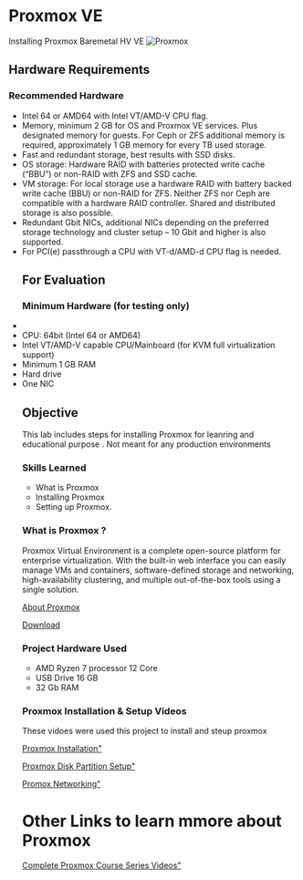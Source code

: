 # Proxmox VE
Installing Proxmox Baremetal HV VE
![Proxmox](https://img.shields.io/badge/Proxmox-virtualization-orange)


## Hardware Requirements

<h3>Recommended Hardware</h3>
<ul>
<li>Intel 64 or AMD64 with Intel VT/AMD-V CPU flag.
<li>Memory, minimum 2 GB for OS and Proxmox VE services. Plus designated memory for guests. For Ceph or ZFS additional memory is required, approximately 1 GB memory for every TB used storage.
<li>Fast and redundant storage, best results with SSD disks.
<li>OS storage: Hardware RAID with batteries protected write cache (“BBU”) or non-RAID with ZFS and SSD cache.
<li>VM storage: For local storage use a hardware RAID with battery backed write cache (BBU) or non-RAID for ZFS. Neither ZFS nor Ceph are compatible with a hardware RAID controller. Shared and distributed storage is also possible.
<li>Redundant Gbit NICs, additional NICs depending on the preferred storage technology and cluster setup – 10 Gbit and higher is also supported.
<li>For PCI(e) passthrough a CPU with VT-d/AMD-d CPU flag is needed.
</li>
</ui>

<h2>For Evaluation</h2>

<h3>Minimum Hardware (for testing only)</h3>
<ui>
<li>
<li>CPU: 64bit (Intel 64 or AMD64)
<li>Intel VT/AMD-V capable CPU/Mainboard (for KVM full virtualization support)
<li>Minimum 1 GB RAM
<li>Hard drive
<li>One NIC
</li>
</ui>

<h2>Objective</h2>
This lab includes steps for installing Proxmox for leanring and educational purpose . Not meant for any production environments

### Skills Learned

- What is Proxmox
- Installing Proxmox
- Setting up Proxmox.

### What is Proxmox ?
<p>Proxmox Virtual Environment is a complete open-source platform for enterprise virtualization. With the built-in web interface you can easily manage VMs and containers, software-defined storage and networking, high-availability clustering, and multiple out-of-the-box tools using a single solution.</p>

<a href="https://www.proxmox.com/en/">About Proxmox</a>

<a href="https://www.proxmox.com/en/downloads">Download</a>


### Project Hardware Used

- AMD Ryzen 7 processor 12 Core 
- USB Drive 16 GB
- 32 Gb RAM

### Proxmox Installation & Setup Videos
<p>These vidoes were used this project to install and steup proxmox</p>

<a href="https://youtu.be/xD9Xyt2mdSI?si=LBJspiWpWnq34VAY">Proxmox Installation"</a>

<a href="https://www.youtube.com/watch?v=_u8qTN3cCnQ">Proxmox Disk Partition Setup"</a>

<a href="https://youtu.be/TA0gZs0X_7o">Promox Networking"</a>

<h1>Other Links to learn mmore about Proxmox</h1>
<a href="https://www.youtube.com/watch?v=LCjuiIswXGs&t=344s">Complete Proxmox Course Series Videos"</a>

